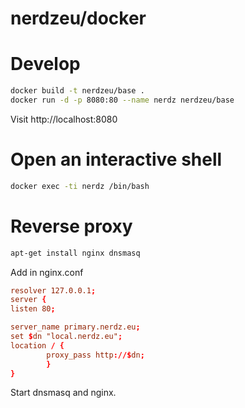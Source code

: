 # nerdzeu/docker

# Develop

```sh
docker build -t nerdzeu/base .
docker run -d -p 8080:80 --name nerdz nerdzeu/base

```

Visit http://localhost:8080

# Open an interactive shell

```sh
docker exec -ti nerdz /bin/bash

```

# Reverse proxy

```sh
apt-get install nginx dnsmasq
```
Add in nginx.conf

```conf
resolver 127.0.0.1;
server {
listen 80;

server_name primary.nerdz.eu;
set $dn "local.nerdz.eu";
location / {
        proxy_pass http://$dn;
        }
}
```

Start dnsmasq and nginx.
